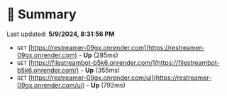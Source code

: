 # 📖 Summary
Last updated: **5/9/2024, 8:31:56 PM**

- `GET` [https://restreamer-09gx.onrender.com](https://restreamer-09gx.onrender.com) - **Up** (285ms)
- `GET` [https://filestreambot-b5k6.onrender.com/](https://filestreambot-b5k6.onrender.com/) - **Up** (355ms)
- `GET` [https://restreamer-09gx.onrender.com/ui](https://restreamer-09gx.onrender.com/ui) - **Up** (792ms)
